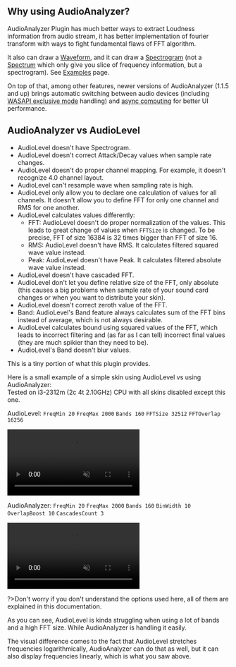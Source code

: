 ## Why using AudioAnalyzer?

AudioAnalyzer Plugin has much better ways to extract Loudness information from audio stream, it has better implementation of fourier transform with ways to fight fundamental flaws of FFT algorithm.

It also can draw a [Waveform](/docs/examples/waveform.md), and it can draw a [Spectrogram](/docs/examples/spectrogram.md) (not a [Spectrum](/docs/examples/spectrum.md) which only give you slice of frequency information, but a spectrogram). See [Examples](/docs/examples/examples.md) page.

On top of that, among other features, newer versions of AudioAnalyzer (1.1.5 and up) brings automatic switching between audio devices (including [WASAPI exclusive mode](/docs/plugin-structure/parent?id=exclusive-mode) handling) and [async computing](/docs/plugin-structure/parent?id=threading) for better UI performance.

## AudioAnalyzer vs AudioLevel

- AudioLevel doesn't have Spectrogram.
- AudioLevel doesn't correct Attack/Decay values when sample rate changes.
- AudioLevel doesn't do proper channel mapping. For example, it doesn't recognize 4.0 channel layout.
- AudioLevel can't resample wave when sampling rate is high.
- AudioLevel only allow you to declare one calculation of values for all channels. It doesn't allow you to define FFT for only one channel and RMS for one another.
- AudioLevel calculates values differently:
  - FFT: AudioLevel doesn't do proper normalization of the values. This leads to great change of values when `FFTSize` is changed. To be precise, FFT of size 16384 is 32 times bigger than FFT of size 16.
  - RMS: AudioLevel doesn't have RMS. It calculates filtered squared wave value instead.
  - Peak: AudioLevel doesn't have Peak. It calculates filtered absolute wave value instead.
- AudioLevel doesn't have cascaded FFT.
- AudioLevel don't let you define relative size of the FFT, only absolute (this causes a big problems when sample rate of your sound card changes or when you want to distribute your skin).
- AudioLevel doesn't correct zeroth value of the FFT.
- Band: AudioLevel's Band feature always calculates sum of the FFT bins instead of average, which is not always desirable.
- AudioLevel calculates bound using squared values of the FFT, which leads to incorrect filtering and (as far as I can tell) incorrect final values (they are much spikier than they need to be).
- AudioLevel's Band doesn't blur values.

This is a tiny portion of what this plugin provides.

Here is a small example of a simple skin using AudioLevel vs using AudioAnalyzer:<br/>
Tested on i3-2312m (2c 4t 2.10GHz) CPU with all skins disabled except this one.

AudioLevel: `FreqMin 20` `FreqMax 2000` `Bands 160` `FFTSize 32512` `FFTOverlap 16256`

<video src="\resources\test-audiolevel.mp4" autoplay loop muted title="Using AudioLevel"></video>

AudioAnalyzer: `FreqMin 20` `FreqMax 2000` `Bands 160` `BinWidth 10` `OverlapBoost 10` `CascadesCount 3`

<video src="\resources\test-audioanalyzer.mp4" autoplay loop muted title="Using AudioAnalyzer"></video>

?>Don't worry if you don't understand the options used here, all of them are explained in this documentation.

As you can see, AudioLevel is kinda struggling when using a lot of bands and a high FFT size. While AudioAnalyzer is handling it easily.

The visual difference comes to the fact that AudioLevel stretches frequencies logarithmically, AudioAnalyzer can do that as well, but it can also display frequencies linearly, which is what you saw above.
